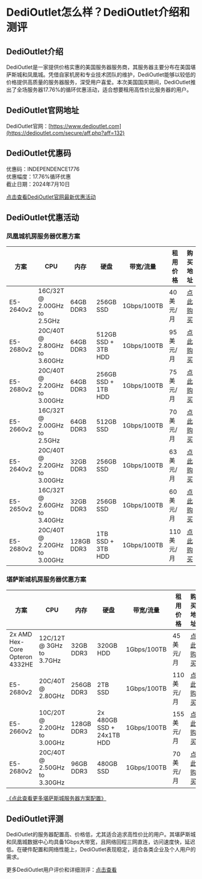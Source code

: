# DediOutlet怎么样？DediOutlet介绍和测评

## DediOutlet介绍
DediOutlet是一家提供价格实惠的美国服务器服务商，其服务器主要分布在美国堪萨斯城和凤凰城。凭借自家机房和专业技术团队的维护，DediOutlet能够以较低的价格提供高质量的服务器服务，深受用户喜爱。本次美国国庆期间，DediOutlet推出了全场服务器17.76%的循环优惠活动，适合想要租用高性价比服务器的用户。

## DediOutlet官网地址
DediOutlet官网：[https://www.dedioutlet.com](https://dedioutlet.com/secure/aff.php?aff=132)

## DediOutlet优惠码
优惠码：INDEPENDENCE1776  
优惠幅度：17.76%循环优惠  
截止日期：2024年7月10日  

[点击查看DediOutlet官网最新优惠活动](https://dedioutlet.com/secure/aff.php?aff=132)

## DediOutlet优惠活动

### 凤凰城机房服务器优惠方案

| 方案       | CPU                           | 内存        | 硬盘               | 带宽/流量          | 租用价格        | 购买地址 |
|------------|------------------------------|-------------|--------------------|--------------------|-----------------|----------|
| E5-2640v2  | 16C/32T @ 2.00GHz to 2.5GHz   | 64GB DDR3   | 256GB SSD          | 1Gbps/100TB        | 40美元/月       | [点此购买](https://dedioutlet.com/secure/aff.php?aff=132&pid=300) |
| E5-2680v2  | 20C/40T @ 2.80GHz to 3.60GHz  | 64GB DDR3   | 512GB SSD + 3TB HDD| 1Gbps/100TB        | 95美元/月       | [点此购买](https://dedioutlet.com/secure/aff.php?aff=132&pid=283) |
| E5-2680v2  | 20C/40T @ 2.20GHz to 3.00GHz  | 64GB DDR3   | 256GB SSD + 1TB HDD| 1Gbps/100TB        | 75美元/月       | [点此购买](https://dedioutlet.com/secure/aff.php?aff=132&pid=282) |
| E5-2660v2  | 16C/32T @ 2.00GHz to 2.5GHz   | 64GB DDR3   | 512GB SSD          | 1Gbps/100TB        | 70美元/月       | [点此购买](https://dedioutlet.com/secure/aff.php?aff=132&pid=284) |
| E5-2640v2  | 20C/40T @ 2.20GHz to 3.00GHz  | 32GB DDR3   | 256GB SSD          | 1Gbps/100TB        | 63美元/月       | [点此购买](https://dedioutlet.com/secure/aff.php?aff=132&pid=301) |
| E5-2650v2  | 16C/32T @ 2.60GHz to 3.40GHz  | 32GB DDR3   | 256GB SSD          | 1Gbps/100TB        | 60美元/月       | [点此购买](https://dedioutlet.com/secure/aff.php?aff=132&pid=285) |
| E5-2680v2  | 20C/40T @ 2.20GHz to 3.00GHz  | 128GB DDR3  | 1TB SSD + 3TB HDD  | 1Gbps/100TB        | 110美元/月      | [点此购买](https://dedioutlet.com/secure/aff.php?aff=132&pid=281) |

### 堪萨斯城机房服务器优惠方案

| 方案                             | CPU                              | 内存       | 硬盘                 | 带宽/流量       | 租用价格    | 购买地址 |
|----------------------------------|----------------------------------|------------|----------------------|-----------------|-------------|----------|
| 2x AMD Hex-Core Opteron 4332HE    | 12C/12T @ 3GHz to 3.7GHz         | 32GB DDR3  | 320GB HDD            | 1Gbps/100TB     | 45美元/月   | [点此购买](https://dedioutlet.com/secure/aff.php?aff=132&pid=100) |
| E5-2680v2                         | 20C/40T @ 2.80GHz                | 256GB DDR3 | 2TB SSD              | 1Gbps/100TB     | 110美元/月  | [点此购买](https://dedioutlet.com/secure/aff.php?aff=132&pid=330) |
| E5-2660v2                         | 10C/20T @ 2.20GHz to 3.00GHz     | 128GB DDR3 | 2x 480GB SSD + 24x1TB HDD | 1Gbps/100TB | 155美元/月  | [点此购买](https://dedioutlet.com/secure/aff.php?aff=132&pid=329) |
| E5-2680v2                         | 20C/40T @ 2.50GHz to 3.30GHz     | 96GB DDR3  | 480GB SSD            | 1Gbps/100TB     | 70美元/月   | [点此购买](https://dedioutlet.com/secure/aff.php?aff=132&pid=317) |

[《点此查看更多堪萨斯城服务器方案配置》](https://dedioutlet.com/secure/aff.php?aff=132)

## DediOutlet评测
DediOutlet的服务器配置高、价格低，尤其适合追求高性价比的用户。其堪萨斯城和凤凰城数据中心均具备1Gbps大带宽，且网络回程三网直连，访问速度快，延迟低。在硬件配置和网络性能上，DediOutlet表现稳定，适合各类企业及个人用户的需求。

更多DediOutlet用户评价和详细测评：[点击查看](https://dedioutlet.com/secure/aff.php?aff=132)
